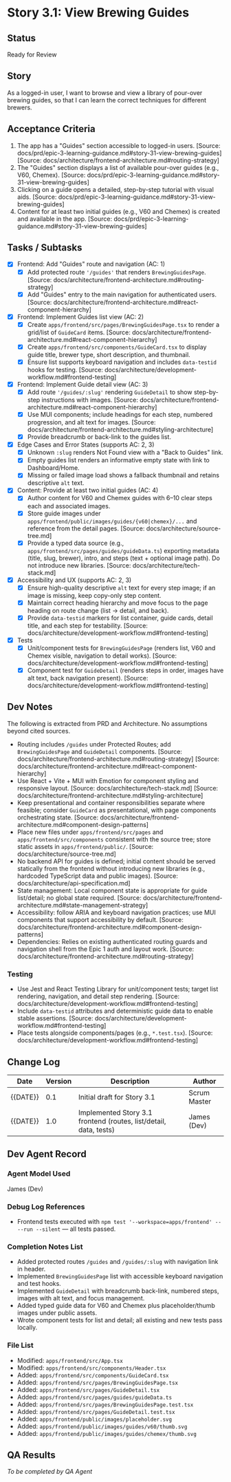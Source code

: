 # Story 3.1: View Brewing Guides

## Status
Ready for Review

## Story
As a logged-in user, I want to browse and view a library of pour-over brewing guides, so that I can learn the correct techniques for different brewers.

## Acceptance Criteria
1. The app has a "Guides" section accessible to logged-in users. [Source: docs/prd/epic-3-learning-guidance.md#story-31-view-brewing-guides] [Source: docs/architecture/frontend-architecture.md#routing-strategy]
2. The "Guides" section displays a list of available pour-over guides (e.g., V60, Chemex). [Source: docs/prd/epic-3-learning-guidance.md#story-31-view-brewing-guides]
3. Clicking on a guide opens a detailed, step-by-step tutorial with visual aids. [Source: docs/prd/epic-3-learning-guidance.md#story-31-view-brewing-guides]
4. Content for at least two initial guides (e.g., V60 and Chemex) is created and available in the app. [Source: docs/prd/epic-3-learning-guidance.md#story-31-view-brewing-guides]

## Tasks / Subtasks
- [x] Frontend: Add "Guides" route and navigation (AC: 1)
  - [x] Add protected route `'/guides'` that renders `BrewingGuidesPage`. [Source: docs/architecture/frontend-architecture.md#routing-strategy]
  - [x] Add "Guides" entry to the main navigation for authenticated users. [Source: docs/architecture/frontend-architecture.md#react-component-hierarchy]
- [x] Frontend: Implement Guides list view (AC: 2)
  - [x] Create `apps/frontend/src/pages/BrewingGuidesPage.tsx` to render a grid/list of `GuideCard` items. [Source: docs/architecture/frontend-architecture.md#react-component-hierarchy]
  - [x] Create `apps/frontend/src/components/GuideCard.tsx` to display guide title, brewer type, short description, and thumbnail.
  - [x] Ensure list supports keyboard navigation and includes `data-testid` hooks for testing. [Source: docs/architecture/development-workflow.md#frontend-testing]
- [x] Frontend: Implement Guide detail view (AC: 3)
  - [x] Add route `'/guides/:slug'` rendering `GuideDetail` to show step-by-step instructions with images. [Source: docs/architecture/frontend-architecture.md#react-component-hierarchy]
  - [x] Use MUI components; include headings for each step, numbered progression, and alt text for images. [Source: docs/architecture/frontend-architecture.md#styling-architecture]
  - [x] Provide breadcrumb or back-link to the guides list.
- [x] Edge Cases and Error States (supports AC: 2, 3)
  - [x] Unknown `:slug` renders Not Found view with a "Back to Guides" link.
  - [x] Empty guides list renders an informative empty state with link to Dashboard/Home.
  - [x] Missing or failed image load shows a fallback thumbnail and retains descriptive `alt` text.
- [x] Content: Provide at least two initial guides (AC: 4)
  - [x] Author content for V60 and Chemex guides with 6–10 clear steps each and associated images.
  - [x] Store guide images under `apps/frontend/public/images/guides/{v60|chemex}/...` and reference from the detail pages. [Source: docs/architecture/source-tree.md]
  - [x] Provide a typed data source (e.g., `apps/frontend/src/pages/guides/guideData.ts`) exporting metadata (title, slug, brewer), intro, and steps (text + optional image path). Do not introduce new libraries. [Source: docs/architecture/tech-stack.md]
- [x] Accessibility and UX (supports AC: 2, 3)
  - [x] Ensure high-quality descriptive `alt` text for every step image; if an image is missing, keep copy-only step content.
  - [x] Maintain correct heading hierarchy and move focus to the page heading on route change (list → detail, and back).
  - [x] Provide `data-testid` markers for list container, guide cards, detail title, and each step for testability. [Source: docs/architecture/development-workflow.md#frontend-testing]
- [x] Tests
  - [x] Unit/component tests for `BrewingGuidesPage` (renders list, V60 and Chemex visible, navigation to detail works). [Source: docs/architecture/development-workflow.md#frontend-testing]
  - [x] Component test for `GuideDetail` (renders steps in order, images have alt text, back navigation present). [Source: docs/architecture/development-workflow.md#frontend-testing]

## Dev Notes
The following is extracted from PRD and Architecture. No assumptions beyond cited sources.

- Routing includes `/guides` under Protected Routes; add `BrewingGuidesPage` and `GuideDetail` components. [Source: docs/architecture/frontend-architecture.md#routing-strategy] [Source: docs/architecture/frontend-architecture.md#react-component-hierarchy]
- Use React + Vite + MUI with Emotion for component styling and responsive layout. [Source: docs/architecture/tech-stack.md] [Source: docs/architecture/frontend-architecture.md#styling-architecture]
- Keep presentational and container responsibilities separate where feasible; consider `GuideCard` as presentational, with page components orchestrating state. [Source: docs/architecture/frontend-architecture.md#component-design-patterns]
- Place new files under `apps/frontend/src/pages` and `apps/frontend/src/components` consistent with the source tree; store static assets in `apps/frontend/public/`. [Source: docs/architecture/source-tree.md]
- No backend API for guides is defined; initial content should be served statically from the frontend without introducing new libraries (e.g., hardcoded TypeScript data and public images). [Source: docs/architecture/api-specification.md]
- State management: Local component state is appropriate for guide list/detail; no global state required. [Source: docs/architecture/frontend-architecture.md#state-management-strategy]
- Accessibility: follow ARIA and keyboard navigation practices; use MUI components that support accessibility by default. [Source: docs/architecture/frontend-architecture.md#component-design-patterns]
 - Dependencies: Relies on existing authenticated routing guards and navigation shell from the Epic 1 auth and layout work. [Source: docs/architecture/frontend-architecture.md#routing-strategy]

### Testing
- Use Jest and React Testing Library for unit/component tests; target list rendering, navigation, and detail step rendering. [Source: docs/architecture/development-workflow.md#frontend-testing]
- Include `data-testid` attributes and deterministic guide data to enable stable assertions. [Source: docs/architecture/development-workflow.md#frontend-testing]
- Place tests alongside components/pages (e.g., `*.test.tsx`). [Source: docs/architecture/development-workflow.md#frontend-testing]

## Change Log
| Date | Version | Description | Author |
| ---- | ------- | ----------- | ------ |
| {{DATE}} | 0.1 | Initial draft for Story 3.1 | Scrum Master |
| {{DATE}} | 1.0 | Implemented Story 3.1 frontend (routes, list/detail, data, tests) | James (Dev) |

## Dev Agent Record
### Agent Model Used
James (Dev)

### Debug Log References
- Frontend tests executed with `npm test '--workspace=apps/frontend' -- --run --silent` — all tests passed.

### Completion Notes List
- Added protected routes `/guides` and `/guides/:slug` with navigation link in header.
- Implemented `BrewingGuidesPage` list with accessible keyboard navigation and test hooks.
- Implemented `GuideDetail` with breadcrumb back-link, numbered steps, images with alt text, and focus management.
- Added typed guide data for V60 and Chemex plus placeholder/thumb images under public assets.
- Wrote component tests for list and detail; all existing and new tests pass locally.

### File List
- Modified: `apps/frontend/src/App.tsx`
- Modified: `apps/frontend/src/components/Header.tsx`
- Added: `apps/frontend/src/components/GuideCard.tsx`
- Added: `apps/frontend/src/pages/BrewingGuidesPage.tsx`
- Added: `apps/frontend/src/pages/GuideDetail.tsx`
- Added: `apps/frontend/src/pages/guides/guideData.ts`
- Added: `apps/frontend/src/pages/BrewingGuidesPage.test.tsx`
- Added: `apps/frontend/src/pages/GuideDetail.test.tsx`
- Added: `apps/frontend/public/images/placeholder.svg`
- Added: `apps/frontend/public/images/guides/v60/thumb.svg`
- Added: `apps/frontend/public/images/guides/chemex/thumb.svg`

## QA Results
_To be completed by QA Agent_
